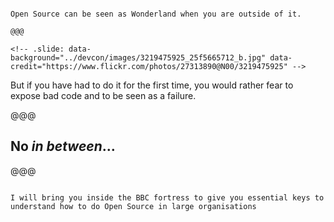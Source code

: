 <!-- .slide: data-background="../devcon/images/wonderland.jpg" data-credit="http://sharpwriter.deviantart.com/art/Welcome-to-the-Internet-Please-Follow-me-322248378" -->

~~~~

Open Source can be seen as Wonderland when you are outside of it.

@@@

<!-- .slide: data-background="../devcon/images/3219475925_25f5665712_b.jpg" data-credit="https://www.flickr.com/photos/27313890@N00/3219475925" -->

~~~~

But if you have had to do it for the first time, you would rather fear to expose bad code and to be seen as a failure.

@@@

## No *in between*…

@@@

<!-- .slide: data-background="../devcon/images/mario-bros-castle.jpg" data-credit="http://hd4desktop.com/4459-mario-dual-bros-castle-flag-hd-wallpaper/" -->

~~~~

I will bring you inside the BBC fortress to give you essential keys to understand how to do Open Source in large organisations
